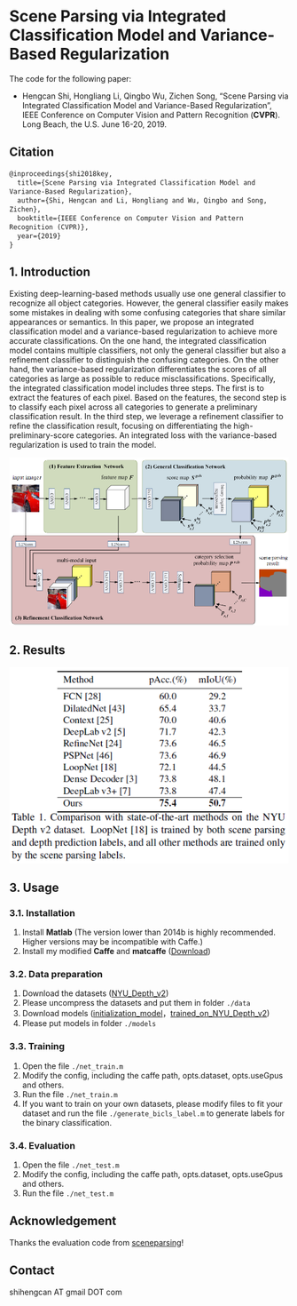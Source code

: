 # Scene Parsing via Integrated Classification Model and Variance-Based Regularization

The code for the following paper:
* Hengcan Shi, Hongliang Li, Qingbo Wu, Zichen Song, “Scene Parsing via Integrated Classification Model and Variance-Based Regularization”, IEEE Conference on Computer Vision and Pattern Recognition (**CVPR**). Long Beach, the U.S. June 16-20, 2019. 

## Citation
```
@inproceedings{shi2018key,
  title={Scene Parsing via Integrated Classification Model and Variance-Based Regularization},
  author={Shi, Hengcan and Li, Hongliang and Wu, Qingbo and Song, Zichen},
  booktitle={IEEE Conference on Computer Vision and Pattern Recognition (CVPR)},
  year={2019}
}
```

## 1. Introduction
Existing deep-learning-based methods usually use one general classifier to recognize all object categories. However, the general classifier easily makes some mistakes in dealing with some confusing categories that share similar appearances or semantics. In this paper, we propose an integrated classification model and a variance-based regularization to achieve more accurate classifications. On
the one hand, the integrated classification model contains multiple classifiers, not only the general classifier but also a refinement classifier to distinguish the confusing categories. On the other hand, the variance-based regularization differentiates the scores of all categories as large as possible to reduce misclassifications. Specifically, the integrated classification model includes three steps. The
first is to extract the features of each pixel. Based on the features, the second step is to classify each pixel across all categories to generate a preliminary classification result. In the third step, we leverage a refinement classifier to refine the classification result, focusing on differentiating the high-preliminary-score categories. An integrated loss with the variance-based regularization is used to train the model.

![image](illustration/overview.png)

## 2. Results

![image](illustration/results_NYU.png)

## 3. Usage
### 3.1. Installation
1. Install **Matlab** (The version lower than 2014b is highly recommended. Higher versions may be incompatible with Caffe.)
2. Install my modified **Caffe** and **matcaffe** ([Download](https://github.com/shihengcan/caffe-2017))

### 3.2. Data preparation
1. Download the datasets ([NYU_Depth_v2](https://1drv.ms/u/s!AvfIPDGY8WV2imwRXhggFQpudWqQ?e=ztcgPu))
2. Please uncompress the datasets and put them in folder `./data`
3. Download models ([initialization_model](https://1drv.ms/u/s!AvfIPDGY8WV2im1Y2Jpl4c6k9sdl?e=npgoFE)，[trained_on_NYU_Depth_v2](https://1drv.ms/u/s!AvfIPDGY8WV2im67cRYdJdDkqUC1?e=4jcxQi))
4. Please put models in folder `./models`

### 3.3. Training
1. Open the file `./net_train.m`
2. Modify the config, including the caffe path, opts.dataset, opts.useGpus and others.
3. Run the file `./net_train.m`
4. If you want to train on your own datasets, please modify files to fit your dataset and run the file `./generate_bicls_label.m` to generate labels for the binary classification.

### 3.4. Evaluation
1. Open the file `./net_test.m`
2. Modify the config, including the caffe path, opts.dataset, opts.useGpus and others.
3. Run the file `./net_test.m`

## Acknowledgement
Thanks the evaluation code from [sceneparsing](https://github.com/CSAILVision/sceneparsing)!

## Contact
shihengcan AT gmail DOT com

